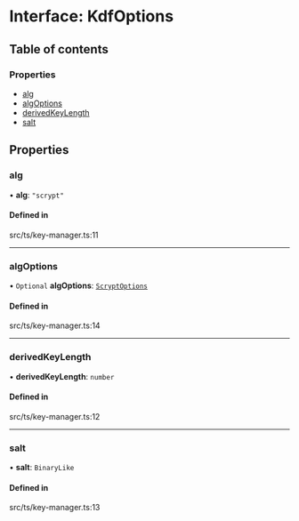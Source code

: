 # Interface: KdfOptions

## Table of contents

### Properties

- [alg](KdfOptions.md#alg)
- [algOptions](KdfOptions.md#algoptions)
- [derivedKeyLength](KdfOptions.md#derivedkeylength)
- [salt](KdfOptions.md#salt)

## Properties

### alg

• **alg**: ``"scrypt"``

#### Defined in

src/ts/key-manager.ts:11

___

### algOptions

• `Optional` **algOptions**: [`ScryptOptions`](ScryptOptions.md)

#### Defined in

src/ts/key-manager.ts:14

___

### derivedKeyLength

• **derivedKeyLength**: `number`

#### Defined in

src/ts/key-manager.ts:12

___

### salt

• **salt**: `BinaryLike`

#### Defined in

src/ts/key-manager.ts:13
